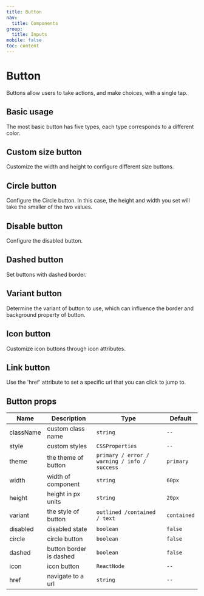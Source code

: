 ```yaml
---
title: Button
nav:
  title: Components
group:
  title: Inputs
mobile: false
toc: content
---
```


# Button

Buttons allow users to take actions, and make choices, with a single tap.

## Basic usage

The most basic button has five types, each type corresponds to a different color.

<code src="./demos/index1.tsx"></code>

## Custom size button

Customize the width and height to configure different size buttons.

<code src="./demos/index2.tsx"></code>

## Circle button

Configure the Circle button. In this case, the height and width you set will take the smaller of the two values.

<code src="./demos/index3.tsx"></code>

## Disable button

Configure the disabled button.

<code src="./demos/index4.tsx"></code>

## Dashed button

Set buttons with dashed border.

<code src="./demos/index5.tsx"></code>

## Variant button

Determine the variant of button to use, which can influence the border and background property of button.
<code src="./demos/index6.tsx"></code>

## Icon button

Customize icon buttons through icon attributes.

<code src="./demos/index7.tsx"></code>

## Link button

Use the 'href' attribute to set a specific url that you can click to jump to.

<code src="./demos/index8.tsx"></code>

## Button props

| Name      | Description             | Type                                         | Default     |
| --------- | ----------------------- | -------------------------------------------- | ----------- |
| className | custom class name       | `string`                                     | `--`        |
| style     | custom styles           | `CSSProperties`                              | `--`        |
| theme     | the theme of button     | `primary / error / warning / info / success` | `primary`   |
| width     | width of component      | `string`                                     | `60px`      |
| height    | height in px units      | `string`                                     | `20px`      |
| variant   | the style of button     | `outlined /contained / text `                | `contained` |
| disabled  | disabled state          | `boolean`                                    | `false`     |
| circle    | circle button           | `boolean`                                    | `false`     |
| dashed    | button border is dashed | `boolean`                                    | `false`     |
| icon      | icon button             | `ReactNode`                                  | `--`        |
| href      | navigate to a url       | `string`                                     | `--`        |
